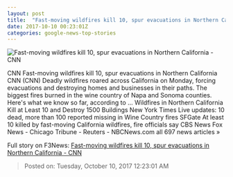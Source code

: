 ```yaml
---
layout: post
title:  "Fast-moving wildfires kill 10, spur evacuations in Northern California - CNN"
date: 2017-10-10 00:23:01Z
categories: google-news-top-stories
---
```


![Fast-moving wildfires kill 10, spur evacuations in Northern California - CNN](http://i2.cdn.cnn.com/cnnnext/dam/assets/171009071730-01-napa-county-wildfire-super-tease.jpg)

CNN Fast-moving wildfires kill 10, spur evacuations in Northern California CNN (CNN) Deadly wildfires roared across California on Monday, forcing evacuations and destroying homes and businesses in their paths. The biggest fires burned in the wine country of Napa and Sonoma counties. Here's what we know so far, according to ... Wildfires in Northern California Kill at Least 10 and Destroy 1500 Buildings New York Times Live updates: 10 dead, more than 100 reported missing in Wine Country fires SFGate At least 10 killed by fast-moving California wildfires, fire officials say CBS News Fox News - Chicago Tribune - Reuters - NBCNews.com all 697 news articles »


Full story on F3News: [Fast-moving wildfires kill 10, spur evacuations in Northern California - CNN](http://www.f3nws.com/n/JkbaqH)

> Posted on: Tuesday, October 10, 2017 12:23:01 AM
